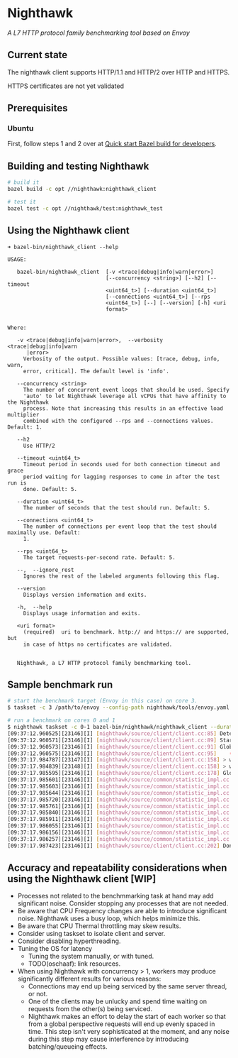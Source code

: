 # Nighthawk

*A L7 HTTP protocol family benchmarking tool based on Envoy*

## Current state

The nighthawk client supports HTTP/1.1 and HTTP/2 over HTTP and HTTPS.

HTTPS certificates are not yet validated

## Prerequisites

### Ubuntu

First, follow steps 1 and 2 over at [Quick start Bazel build for developers](https://github.com/envoyproxy/envoy/blob/master/bazel/README.md#quick-start-bazel-build-for-developers).

## Building and testing Nighthawk
```bash
# build it
bazel build -c opt //nighthawk:nighthawk_client

# test it
bazel test -c opt //nighthawk/test:nighthawk_test
```

## Using the Nighthawk client

```
➜ bazel-bin/nighthawk_client --help

USAGE:

   bazel-bin/nighthawk_client  [-v <trace|debug|info|warn|error>]
                               [--concurrency <string>] [--h2] [--timeout
                               <uint64_t>] [--duration <uint64_t>]
                               [--connections <uint64_t>] [--rps
                               <uint64_t>] [--] [--version] [-h] <uri
                               format>


Where:

   -v <trace|debug|info|warn|error>,  --verbosity <trace|debug|info|warn
      |error>
     Verbosity of the output. Possible values: [trace, debug, info, warn,
     error, critical]. The default level is 'info'.

   --concurrency <string>
     The number of concurrent event loops that should be used. Specify
     'auto' to let Nighthawk leverage all vCPUs that have affinity to the Nighthawk
     process. Note that increasing this results in an effective load multiplier
     combined with the configured --rps and --connections values. Default: 1.

   --h2
     Use HTTP/2

   --timeout <uint64_t>
     Timeout period in seconds used for both connection timeout and grace
     period waiting for lagging responses to come in after the test run is
     done. Default: 5.

   --duration <uint64_t>
     The number of seconds that the test should run. Default: 5.

   --connections <uint64_t>
     The number of connections per event loop that the test should maximally use. Default:
     1.

   --rps <uint64_t>
     The target requests-per-second rate. Default: 5.

   --,  --ignore_rest
     Ignores the rest of the labeled arguments following this flag.

   --version
     Displays version information and exits.

   -h,  --help
     Displays usage information and exits.

   <uri format>
     (required)  uri to benchmark. http:// and https:// are supported, but
     in case of https no certificates are validated.


   Nighthawk, a L7 HTTP protocol family benchmarking tool.
```

## Sample benchmark run

```bash
# start the benchmark target (Envoy in this case) on core 3.
$ taskset -c 3 /path/to/envoy --config-path nighthawk/tools/envoy.yaml

# run a benchmark on cores 0 and 1
$ nighthawk taskset -c 0-1 bazel-bin/nighthawk/nighthawk_client --duration 5 --rps 20000 --concurrency auto http://127.0.0.1:10000/
[09:37:12.960525][23146][I] [nighthawk/source/client/client.cc:85] Detected 2 (v)CPUs with affinity..
[09:37:12.960571][23146][I] [nighthawk/source/client/client.cc:89] Starting 2 threads / event loops. Test duration: 5 seconds.
[09:37:12.960573][23146][I] [nighthawk/source/client/client.cc:91] Global targets: 2 connections and 40000 calls per second.
[09:37:12.960575][23146][I] [nighthawk/source/client/client.cc:95]    (Per-worker targets: 1 connections and 20000 calls per second)
[09:37:17.984787][23147][I] [nighthawk/source/client/client.cc:158] > worker 0: 19999.89/second. Mean: 28.37μs. Stdev: 6.22μs. Connections good/bad/overflow: 1/0/0. Replies: good/fail:100001/0. Stream resets: 0. 
[09:37:17.984839][23148][I] [nighthawk/source/client/client.cc:158] > worker 1: 19999.88/second. Mean: 30.95μs. Stdev: 5.52μs. Connections good/bad/overflow: 1/0/0. Replies: good/fail:100001/0. Stream resets: 0. 
[09:37:17.985595][23146][I] [nighthawk/source/client/client.cc:178] Global #complete:200000. Mean: 29.66μs. Stdev: 6.02μs.
[09:37:17.985601][23146][I] [nighthawk/source/common/statistic_impl.cc:142] Hdr Latencies (uncorrected).
[09:37:17.985603][23146][I] [nighthawk/source/common/statistic_impl.cc:143]   Percentile        Latency (us)
[09:37:17.985644][23146][I] [nighthawk/source/common/statistic_impl.cc:151]           50%         29.791
[09:37:17.985720][23146][I] [nighthawk/source/common/statistic_impl.cc:151]           75%         30.223
[09:37:17.985761][23146][I] [nighthawk/source/common/statistic_impl.cc:151]           90%         30.943
[09:37:17.985840][23146][I] [nighthawk/source/common/statistic_impl.cc:151]           99%         55.263
[09:37:17.985911][23146][I] [nighthawk/source/common/statistic_impl.cc:151]         99.9%         90.111
[09:37:17.986055][23146][I] [nighthawk/source/common/statistic_impl.cc:151]        99.99%        176.383
[09:37:17.986156][23146][I] [nighthawk/source/common/statistic_impl.cc:151]       99.999%        380.671
[09:37:17.986257][23146][I] [nighthawk/source/common/statistic_impl.cc:151]          100%        426.751
[09:37:17.987423][23146][I] [nighthawk/source/client/client.cc:202] Done. Wrote measurements/1549960637987376677.json.
```

## Accuracy and repeatability considerations when using the Nighthawk client [WIP]

- Processes not related to the benchmmarking task at hand may add significant noise. Consider stopping any
  processes that are not needed. 
- Be aware that CPU Frequency changes are able to introduce significant noise. 
  Nighthawk uses a busy loop, which helps minimize this.
- Be aware that CPU Thermal throttling may skew results.
- Consider using taskset to isolate client and server.
- Consider disabling hyperthreading.
- Tuning the OS for latency
  - Tuning the system manually, or with tuned.
  - TODO(oschaaf): link resources.
- When using Nighthawk with concurrency > 1, workers may produce significantly different results for various reasons:
  - Connections may end up being serviced by the same server thread, or not.
  - One of the clients may be unlucky and spend time waiting on requests from the other(s)
    being serviced.
  - Nighthawk makes an effort to delay the start of each worker so that from a global perspective
    requests will end up evenly spaced in time. This step isn't very sophisticated at the moment, 
    and any noise during this step may cause interference by introducing batching/queueing effects.
  
  
